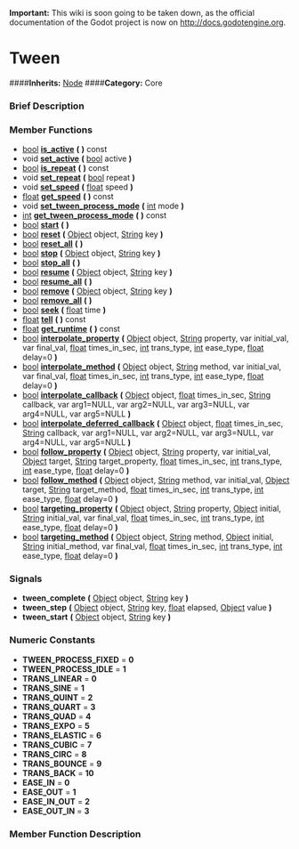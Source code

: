 **Important:** This wiki is soon going to be taken down, as the official documentation of the Godot project is now on http://docs.godotengine.org.

#  Tween  
####**Inherits:** [Node](class_node)
####**Category:** Core

###  Brief Description  


###  Member Functions 
  * [bool](class_bool)  **[is&#95;active](#is_active)**  **(** **)** const
  * void  **[set&#95;active](#set_active)**  **(** [bool](class_bool) active  **)**
  * [bool](class_bool)  **[is&#95;repeat](#is_repeat)**  **(** **)** const
  * void  **[set&#95;repeat](#set_repeat)**  **(** [bool](class_bool) repeat  **)**
  * void  **[set&#95;speed](#set_speed)**  **(** [float](class_float) speed  **)**
  * [float](class_float)  **[get&#95;speed](#get_speed)**  **(** **)** const
  * void  **[set&#95;tween&#95;process&#95;mode](#set_tween_process_mode)**  **(** [int](class_int) mode  **)**
  * [int](class_int)  **[get&#95;tween&#95;process&#95;mode](#get_tween_process_mode)**  **(** **)** const
  * [bool](class_bool)  **[start](#start)**  **(** **)**
  * [bool](class_bool)  **[reset](#reset)**  **(** [Object](class_object) object, [String](class_string) key  **)**
  * [bool](class_bool)  **[reset&#95;all](#reset_all)**  **(** **)**
  * [bool](class_bool)  **[stop](#stop)**  **(** [Object](class_object) object, [String](class_string) key  **)**
  * [bool](class_bool)  **[stop&#95;all](#stop_all)**  **(** **)**
  * [bool](class_bool)  **[resume](#resume)**  **(** [Object](class_object) object, [String](class_string) key  **)**
  * [bool](class_bool)  **[resume&#95;all](#resume_all)**  **(** **)**
  * [bool](class_bool)  **[remove](#remove)**  **(** [Object](class_object) object, [String](class_string) key  **)**
  * [bool](class_bool)  **[remove&#95;all](#remove_all)**  **(** **)**
  * [bool](class_bool)  **[seek](#seek)**  **(** [float](class_float) time  **)**
  * [float](class_float)  **[tell](#tell)**  **(** **)** const
  * [float](class_float)  **[get&#95;runtime](#get_runtime)**  **(** **)** const
  * [bool](class_bool)  **[interpolate&#95;property](#interpolate_property)**  **(** [Object](class_object) object, [String](class_string) property, var initial_val, var final_val, [float](class_float) times_in_sec, [int](class_int) trans_type, [int](class_int) ease_type, [float](class_float) delay=0  **)**
  * [bool](class_bool)  **[interpolate&#95;method](#interpolate_method)**  **(** [Object](class_object) object, [String](class_string) method, var initial_val, var final_val, [float](class_float) times_in_sec, [int](class_int) trans_type, [int](class_int) ease_type, [float](class_float) delay=0  **)**
  * [bool](class_bool)  **[interpolate&#95;callback](#interpolate_callback)**  **(** [Object](class_object) object, [float](class_float) times_in_sec, [String](class_string) callback, var arg1=NULL, var arg2=NULL, var arg3=NULL, var arg4=NULL, var arg5=NULL  **)**
  * [bool](class_bool)  **[interpolate&#95;deferred&#95;callback](#interpolate_deferred_callback)**  **(** [Object](class_object) object, [float](class_float) times_in_sec, [String](class_string) callback, var arg1=NULL, var arg2=NULL, var arg3=NULL, var arg4=NULL, var arg5=NULL  **)**
  * [bool](class_bool)  **[follow&#95;property](#follow_property)**  **(** [Object](class_object) object, [String](class_string) property, var initial_val, [Object](class_object) target, [String](class_string) target_property, [float](class_float) times_in_sec, [int](class_int) trans_type, [int](class_int) ease_type, [float](class_float) delay=0  **)**
  * [bool](class_bool)  **[follow&#95;method](#follow_method)**  **(** [Object](class_object) object, [String](class_string) method, var initial_val, [Object](class_object) target, [String](class_string) target_method, [float](class_float) times_in_sec, [int](class_int) trans_type, [int](class_int) ease_type, [float](class_float) delay=0  **)**
  * [bool](class_bool)  **[targeting&#95;property](#targeting_property)**  **(** [Object](class_object) object, [String](class_string) property, [Object](class_object) initial, [String](class_string) initial_val, var final_val, [float](class_float) times_in_sec, [int](class_int) trans_type, [int](class_int) ease_type, [float](class_float) delay=0  **)**
  * [bool](class_bool)  **[targeting&#95;method](#targeting_method)**  **(** [Object](class_object) object, [String](class_string) method, [Object](class_object) initial, [String](class_string) initial_method, var final_val, [float](class_float) times_in_sec, [int](class_int) trans_type, [int](class_int) ease_type, [float](class_float) delay=0  **)**

###  Signals  
  *  **tween&#95;complete**  **(** [Object](class_object) object, [String](class_string) key  **)**
  *  **tween&#95;step**  **(** [Object](class_object) object, [String](class_string) key, [float](class_float) elapsed, [Object](class_object) value  **)**
  *  **tween&#95;start**  **(** [Object](class_object) object, [String](class_string) key  **)**

###  Numeric Constants  
  * **TWEEN_PROCESS_FIXED** = **0**
  * **TWEEN_PROCESS_IDLE** = **1**
  * **TRANS_LINEAR** = **0**
  * **TRANS_SINE** = **1**
  * **TRANS_QUINT** = **2**
  * **TRANS_QUART** = **3**
  * **TRANS_QUAD** = **4**
  * **TRANS_EXPO** = **5**
  * **TRANS_ELASTIC** = **6**
  * **TRANS_CUBIC** = **7**
  * **TRANS_CIRC** = **8**
  * **TRANS_BOUNCE** = **9**
  * **TRANS_BACK** = **10**
  * **EASE_IN** = **0**
  * **EASE_OUT** = **1**
  * **EASE_IN_OUT** = **2**
  * **EASE_OUT_IN** = **3**

###  Member Function Description  
